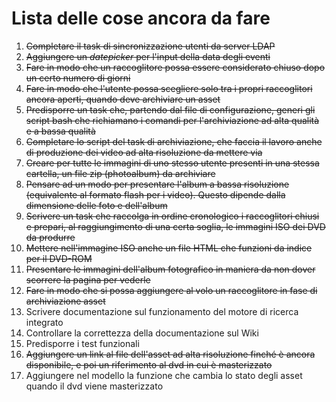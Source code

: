 # Lista delle cose ancora da fare #

  1. ~~Completare il task di sincronizzazione utenti da server LDAP~~
  1. ~~Aggiungere un _datepicker_ per l'input della data degli eventi~~
  1. ~~Fare in modo che un raccoglitore possa essere considerato chiuso dopo un certo numero di giorni~~
  1. ~~Fare in modo che l'utente possa scegliere solo tra i propri raccoglitori ancora aperti, quando deve archiviare un asset~~
  1. ~~Predisporre un task che, partendo dal file di configurazione, generi gli script bash che richiamano i comandi per l'archiviazione ad alta qualità e a bassa qualità~~
  1. ~~Completare lo script del task di archiviazione, che faccia il lavoro anche di produzione dei video ad alta risoluzione da mettere via~~
  1. ~~Creare per tutte le immagini di uno stesso utente presenti in una stessa cartella, un file zip (photoalbum) da archiviare~~
  1. ~~Pensare ad un modo per presentare l'album a bassa risoluzione (equivalente al formato flash per i video). Questo dipende dalla dimensione delle foto e dell'album~~
  1. ~~Scrivere un task che raccolga in ordine cronologico i raccoglitori chiusi e prepari, al raggiungimento di una certa soglia, le immagini ISO dei DVD da produrre~~
  1. ~~Mettere nell'immagine ISO anche un file HTML che funzioni da indice per il DVD-ROM~~
  1. ~~Presentare le immagini dell'album fotografico in maniera da non dover scorrere la pagina per vederle~~
  1. ~~Fare in modo che si possa aggiungere al volo un raccoglitore in fase di archiviazione asset~~
  1. Scrivere documentazione sul funzionamento del motore di ricerca integrato
  1. Controllare la correttezza della documentazione sul Wiki
  1. Predisporre i test funzionali
  1. ~~Aggiungere un link al file dell'asset ad alta risoluzione finché è ancora disponibile, e poi un riferimento al dvd in cui è masterizzato~~
  1. Aggiungere nel modello la funzione che cambia lo stato degli asset quando il dvd viene masterizzato
